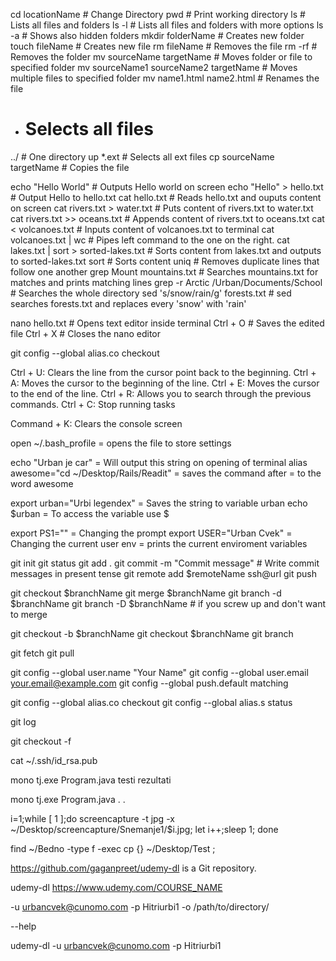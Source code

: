 cd locationName # Change Directory
pwd # Print working directory
ls # Lists all files and folders
ls -l # Lists all files and folders with more options
ls -a # Shows also hidden folders
mkdir folderName  # Creates new folder
touch fileName  # Creates new file
rm fileName  # Removes the file
rm -rf  # Removes the folder
mv sourceName targetName # Moves folder or file to specified folder
mv sourceName1 sourceName2 targetName # Moves multiple files to specified folder
mv name1.html name2.html  # Renames the file
* # Selects all files
../ # One directory up
*.ext # Selects all ext files
cp sourceName targetName  # Copies the file

echo "Hello World"  # Outputs Hello world on screen
echo "Hello" > hello.txt  # Output Hello to hello.txt
cat hello.txt # Reads hello.txt and ouputs content on screen
cat rivers.txt > water.txt  # Puts content of rivers.txt to water.txt
cat rivers.txt >> oceans.txt  # Appends content of rivers.txt to oceans.txt
cat < volcanoes.txt # Inputs content of volcanoes.txt to terminal
cat volcanoes.txt | wc  # Pipes left command to the one on the right.
cat lakes.txt | sort > sorted-lakes.txt # Sorts content from lakes.txt and outputs to sorted-lakes.txt
sort  # Sorts content
uniq  # Removes duplicate lines that follow one another
grep Mount mountains.txt  # Searches mountains.txt for matches and prints matching lines
grep -r Arctic /Urban/Documents/School  # Searches the whole directory
sed 's/snow/rain/g' forests.txt # sed searches forests.txt and replaces every 'snow' with 'rain'

nano hello.txt  # Opens text editor inside terminal
Ctrl + O  # Saves the edited file
Ctrl + X  # Closes the nano editor

git config --global alias.co checkout

Ctrl + U: Clears the line from the cursor point back to the beginning.
Ctrl + A: Moves the cursor to the beginning of the line.
Ctrl + E: Moves the cursor to the end of the line.
Ctrl + R: Allows you to search through the previous commands.
Ctrl + C: Stop running tasks

Command + K: Clears the console screen

open ~/.bash_profile = opens the file to store settings

echo "Urban je car" = Will output this string on opening of terminal
alias awesome="cd ~/Desktop/Rails/Readit" = saves the command after = to the word awesome

export urban="Urbi legendex" = Saves the string to variable urban
echo $urban = To access the variable use $

export PS1="" = Changing the prompt
export USER="Urban Cvek" = Changing the current user
env = prints the current enviroment variables

git init
git status
git add .
git commit -m "Commit message" # Write commit messages in present tense
git remote add $remoteName ssh@url
git push

git checkout $branchName
git merge $branchName
git branch -d $branchName
git branch -D $branchName # if you screw up and don't want to merge

git checkout -b $branchName
git checkout $branchName
git branch

git fetch
git pull

git config --global user.name "Your Name"
git config --global user.email your.email@example.com
git config --global push.default matching

git config --global alias.co checkout
git config --global alias.s status

git log

git checkout -f

cat ~/.ssh/id_rsa.pub

mono tj.exe Program.java testi rezultati

mono tj.exe Program.java . .

i=1;while [ 1 ];do screencapture -t jpg -x ~/Desktop/screencapture/Snemanje1/$i.jpg; let i++;sleep 1; done

find ~/Bedno  -type f -exec cp {} ~/Desktop/Test \;

https://github.com/gaganpreet/udemy-dl is a Git repository.

udemy-dl https://www.udemy.com/COURSE_NAME

-u urbancvek@cunomo.com
-p Hitriurbi1
-o /path/to/directory/

--help

udemy-dl -u urbancvek@cunomo.com -p Hitriurbi1